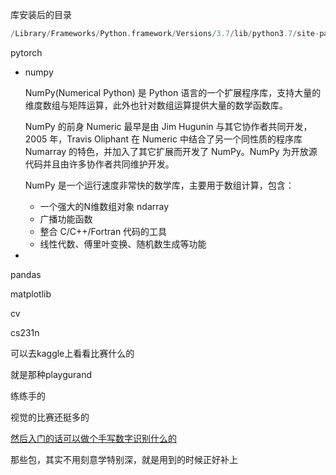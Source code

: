 

库安装后的目录

```c
/Library/Frameworks/Python.framework/Versions/3.7/lib/python3.7/site-packages
```





pytorch

- numpy 

  NumPy(Numerical Python) 是 Python 语言的一个扩展程序库，支持大量的维度数组与矩阵运算，此外也针对数组运算提供大量的数学函数库。

  NumPy 的前身 Numeric 最早是由 Jim Hugunin 与其它协作者共同开发，2005 年，Travis Oliphant 在 Numeric 中结合了另一个同性质的程序库 Numarray 的特色，并加入了其它扩展而开发了 NumPy。NumPy 为开放源代码并且由许多协作者共同维护开发。

  NumPy 是一个运行速度非常快的数学库，主要用于数组计算，包含：

  - 一个强大的N维数组对象 ndarray
  - 广播功能函数
  - 整合 C/C++/Fortran 代码的工具
  - 线性代数、傅里叶变换、随机数生成等功能

- 



pandas

matplotlib



cv

cs231n

可以去kaggle上看看比赛什么的

就是那种playgurand

练练手的

视觉的比赛还挺多的



[然后入门的话可以做个手写数字识别什么的](https://www.jianshu.com/p/b1ca1cd3070b)

那些包，其实不用刻意学特别深，就是用到的时候正好补上